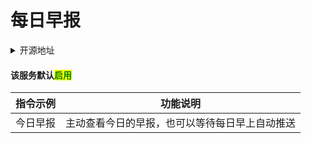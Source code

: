 # 每日早报

<details>

<summary>开源地址</summary>

[https://github.com/pcrbot/dailynews](https://github.com/pcrbot/dailynews)

</details>

#### 该服务默认<mark style="color:green;">启用</mark>

| 指令示例 | 功能说明                    |
| ---- | ----------------------- |
| 今日早报 | 主动查看今日的早报，也可以等待每日早上自动推送 |

